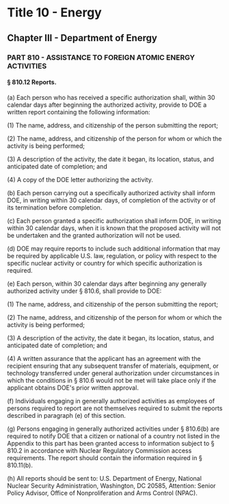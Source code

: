 
# Title 10 - Energy
## Chapter III - Department of Energy
### PART 810 - ASSISTANCE TO FOREIGN ATOMIC ENERGY ACTIVITIES
#### § 810.12 Reports.

(a) Each person who has received a specific authorization shall, within 30 calendar days after beginning the authorized activity, provide to DOE a written report containing the following information:

(1) The name, address, and citizenship of the person submitting the report;

(2) The name, address, and citizenship of the person for whom or which the activity is being performed;

(3) A description of the activity, the date it began, its location, status, and anticipated date of completion; and

(4) A copy of the DOE letter authorizing the activity.

(b) Each person carrying out a specifically authorized activity shall inform DOE, in writing within 30 calendar days, of completion of the activity or of its termination before completion.

(c) Each person granted a specific authorization shall inform DOE, in writing within 30 calendar days, when it is known that the proposed activity will not be undertaken and the granted authorization will not be used.

(d) DOE may require reports to include such additional information that may be required by applicable U.S. law, regulation, or policy with respect to the specific nuclear activity or country for which specific authorization is required.

(e) Each person, within 30 calendar days after beginning any generally authorized activity under § 810.6, shall provide to DOE:

(1) The name, address, and citizenship of the person submitting the report;

(2) The name, address, and citizenship of the person for whom or which the activity is being performed;

(3) A description of the activity, the date it began, its location, status, and anticipated date of completion; and

(4) A written assurance that the applicant has an agreement with the recipient ensuring that any subsequent transfer of materials, equipment, or technology transferred under general authorization under circumstances in which the conditions in § 810.6 would not be met will take place only if the applicant obtains DOE's prior written approval.

(f) Individuals engaging in generally authorized activities as employees of persons required to report are not themselves required to submit the reports described in paragraph (e) of this section.

(g) Persons engaging in generally authorized activities under § 810.6(b) are required to notify DOE that a citizen or national of a country not listed in the Appendix to this part has been granted access to information subject to § 810.2 in accordance with Nuclear Regulatory Commission access requirements. The report should contain the information required in § 810.11(b).

(h) All reports should be sent to: U.S. Department of Energy, National Nuclear Security Administration, Washington, DC 20585, Attention: Senior Policy Advisor, Office of Nonproliferation and Arms Control (NPAC).
